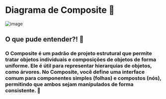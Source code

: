 # Diagrama de Composite 🌳
![image](https://github.com/user-attachments/assets/2a78f676-72e6-4bea-acbf-fcf05eafd604)

## O que pude entender?! 📔

### O Composite é um padrão de projeto estrutural que permite tratar objetos individuais e composições de objetos de forma uniforme. Ele é útil para representar hierarquias de objetos, como árvores. No Composite, você define uma interface comum para componentes simples (folhas) e compostos (nós), permitindo que ambos sejam manipulados de forma consistente. 🌳
